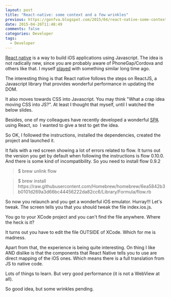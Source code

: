 ```yaml
---
layout: post
title: "React-native: some context and a few wrinkles"
previous: https://gonfva.blogspot.com/2015/04/react-native-some-context-and-few.html
date: 2015-04-26T11:48:49
comments: false
categories: Developer
tags:
  - Developer
---
```


[React native](https://facebook.github.io/react-native/) is a way to build iOS applications using Javascript. The idea is not radically new, since you are probably aware of PhoneGap/Cordova and others like that. I myself [played](http://gonfva.blogspot.co.uk/2011/12/my-first-mobile-application.html) with something similar long time ago.


The interesting thing is that React native follows the steps on ReactJS, a Javascript library that provides wonderful performance in updating the DOM.


It also moves towards CSS into Javascript. You may think "What a crap idea moving CSS into JS?". At least I thought that myself, until I watched the below slides.



<script async="" class="speakerdeck-embed" data-id="2e15908049bb013230960224c1b4b8bd" data-ratio="1.33333333333333" src="//speakerdeck.com/assets/embed.js"></script>
Besides, one of my colleagues have recently developed a wonderful [SPA](http://en.wikipedia.org/wiki/Single-page_application) using React, so &nbsp;I wanted to give a test to get the idea.



So OK, I followed the instructions, installed the dependencies, created the project and launched it.


It fails with a red screen showing a lot of errors related to flow. It turns out the version you get by default when following the instructions is flow 0.10.0. And there is some kind of incompatibility. So you need to install flow 0.9.2



<blockquote class="tr_bq">$ brew unlink flow&nbsp;</blockquote><blockquote class="tr_bq">$ brew install https://raw.githubusercontent.com/Homebrew/homebrew/6ea5842b3b0101d269a3d66bc44456222da82cc6/Library/Formula/flow.rb</blockquote>
So now you relaunch and you get a wonderful iOS emulator. Hurray!!! Let's tweak. The screen tells you that you should tweak the file index.ios.js.


You go to your XCode project and you can't find the file anywhere. Where the heck is it?


It turns out you have to edit the file OUTSIDE of XCode. Which for me is madness.


Apart from that, the experience is being quite interesting. On thing I like AND dislike is that the components that React Native tells you to use are direct mapping of the iOS ones. Which means there is a full translation from JS to native code.


Lots of things to learn. But very good performance (it is not a WebView at all).


So good idea, but some wrinkles pending.
